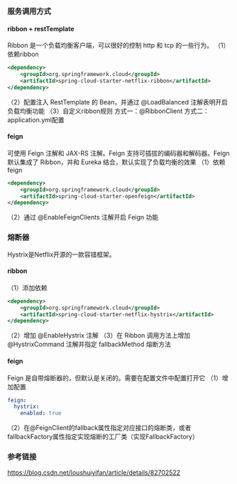 ### 服务调用方式
#### ribbon + restTemplate
Ribbon 是一个负载均衡客户端，可以很好的控制 http 和 tcp 的一些行为。
（1）依赖ribbon
```xml
<dependency>
    <groupId>org.springframework.cloud</groupId>
    <artifactId>spring-cloud-starter-netflix-ribbon</artifactId>
</dependency>
```
（2）配置注入 RestTemplate 的 Bean，并通过 @LoadBalanced 注解表明开启负载均衡功能
（3）自定义ribbon规则
    方式一：@RibbonClient
    方式二：application.yml配置

#### feign
可使用 Feign 注解和 JAX-RS 注解。Feign 支持可插拔的编码器和解码器。Feign 默认集成了 Ribbon，并和 Eureka 结合，默认实现了负载均衡的效果
（1）依赖feign
```xml
<dependency>
    <groupId>org.springframework.cloud</groupId>
    <artifactId>spring-cloud-starter-openfeign</artifactId>
</dependency>
```
（2）通过 @EnableFeignClients 注解开启 Feign 功能


### 熔断器
Hystrix是Netflix开源的一款容错框架。
#### ribbon
（1）添加依赖
```xml
<dependency>
    <groupId>org.springframework.cloud</groupId>
    <artifactId>spring-cloud-starter-netflix-hystrix</artifactId>
</dependency>
```
（2）增加 @EnableHystrix 注解
（3）在 Ribbon 调用方法上增加 @HystrixCommand 注解并指定 fallbackMethod 熔断方法
#### feign
Feign 是自带熔断器的，但默认是关闭的。需要在配置文件中配置打开它
（1）增加配置
```yaml
feign:
  hystrix:
    enabled: true
```
（2）在@FeignClient的fallback属性指定对应接口的熔断类，或者fallbackFactory属性指定实现熔断的工厂类（实现FallbackFactory）


### 参考链接
https://blog.csdn.net/loushuiyifan/article/details/82702522